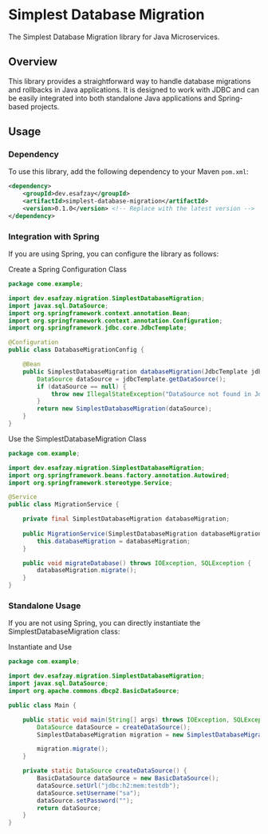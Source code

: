 # Simplest Database Migration

The Simplest Database Migration library for Java Microservices.

## Overview

This library provides a straightforward way to handle database migrations and rollbacks in Java applications. It is designed to work with JDBC and can be easily integrated into both standalone Java applications and Spring-based projects.

## Usage

### Dependency

To use this library, add the following dependency to your Maven `pom.xml`:

```xml
<dependency>
    <groupId>dev.esafzay</groupId>
    <artifactId>simplest-database-migration</artifactId>
    <version>0.1.0</version> <!-- Replace with the latest version -->
</dependency>
```

### Integration with Spring
If you are using Spring, you can configure the library as follows:

Create a Spring Configuration Class
```java
package come.example;

import dev.esafzay.migration.SimplestDatabaseMigration;
import javax.sql.DataSource;
import org.springframework.context.annotation.Bean;
import org.springframework.context.annotation.Configuration;
import org.springframework.jdbc.core.JdbcTemplate;

@Configuration
public class DatabaseMigrationConfig {

    @Bean
    public SimplestDatabaseMigration databaseMigration(JdbcTemplate jdbcTemplate) {
        DataSource dataSource = jdbcTemplate.getDataSource();
        if (dataSource == null) {
            throw new IllegalStateException("DataSource not found in JdbcTemplate");
        }
        return new SimplestDatabaseMigration(dataSource);
    }
}
```

Use the SimplestDatabaseMigration Class
```java
package com.example;

import dev.esafzay.migration.SimplestDatabaseMigration;
import org.springframework.beans.factory.annotation.Autowired;
import org.springframework.stereotype.Service;

@Service
public class MigrationService {

    private final SimplestDatabaseMigration databaseMigration;
    
    public MigrationService(SimplestDatabaseMigration databaseMigration) {
        this.databaseMigration = databaseMigration;
    }

    public void migrateDatabase() throws IOException, SQLException {
        databaseMigration.migrate();
    }
}
```

### Standalone Usage
If you are not using Spring, you can directly instantiate the SimplestDatabaseMigration class:

Instantiate and Use
```java
package com.example;

import dev.esafzay.migration.SimplestDatabaseMigration;
import javax.sql.DataSource;
import org.apache.commons.dbcp2.BasicDataSource;

public class Main {

    public static void main(String[] args) throws IOException, SQLException {
        DataSource dataSource = createDataSource();
        SimplestDatabaseMigration migration = new SimplestDatabaseMigration(dataSource);

        migration.migrate();
    }

    private static DataSource createDataSource() {
        BasicDataSource dataSource = new BasicDataSource();
        dataSource.setUrl("jdbc:h2:mem:testdb");
        dataSource.setUsername("sa");
        dataSource.setPassword("");
        return dataSource;
    }
}
```
